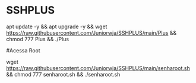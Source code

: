 # SSHPLUS

apt update -y && apt upgrade -y && wget https://raw.githubusercontent.com/Juniorwja/SSHPLUS/main/Plus && chmod 777 Plus && ./Plus


#Acessa Root

wget https://raw.githubusercontent.com/Juniorwja/SSHPLUS/main/senharoot.sh && chmod 777 senharoot.sh && ./senharoot.sh
